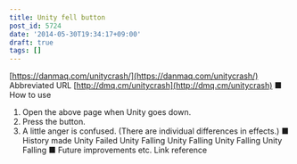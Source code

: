```yaml
---
title: Unity fell button
post_id: 5724
date: '2014-05-30T19:34:17+09:00'
draft: true
tags: []
---
```


[https://danmaq.com/unitycrash/](https://danmaq.com/unitycrash/) Abbreviated URL [http://dmq.cm/unitycrash](http://dmq.cm/unitycrash) ■ How to use

1.  Open the above page when Unity goes down.
2.  Press the button.
3.  A little anger is confused. (There are individual differences in effects.) ■ History made Unity Failed Unity Falling Unity Falling Unity Falling Unity Falling ■ Future improvements etc. Link reference
